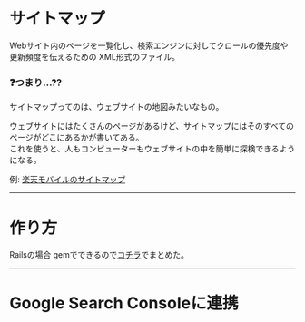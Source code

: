 # サイトマップ
Webサイト内のページを一覧化し、検索エンジンに対してクロールの優先度や更新頻度を伝えるための XML形式のファイル。

### ❓つまり...??
サイトマップってのは、ウェブサイトの地図みたいなもの。		

ウェブサイトにはたくさんのページがあるけど、サイトマップにはそのすべてのページがどこにあるかが書いてある。  
これを使うと、人もコンピューターもウェブサイトの中を簡単に探検できるようになる。  

例: [楽天モバイルのサイトマップ](https://mobile.rakuten.co.jp/sitemap/)
***

# 作り方
Railsの場合 gemでできるので[コチラ](https://github.com/Tarara33/TIL/blob/main/Rails/Gem/sitemap_generator.md)でまとめた。
***

# Google Search Consoleに連携
